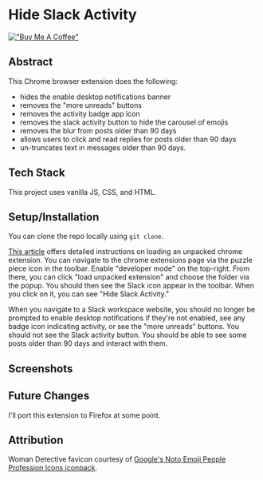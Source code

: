 # Hide Slack Activity

[!["Buy Me A Coffee"](https://www.buymeacoffee.com/assets/img/custom_images/orange_img.png)](https://www.buymeacoffee.com/decemberthedeveloper)

## Abstract
This Chrome browser extension does the following:
- hides the enable desktop notifications banner
- removes the "more unreads" buttons
- removes the activity badge app icon
- removes the slack activity button to hide the carousel of emojis
- removes the blur from posts older than 90 days
- allows users to click and read replies for posts older than 90 days
- un-truncates text in messages older than 90 days.

## Tech Stack
This project uses vanilla JS, CSS, and HTML.

## Setup/Installation
You can clone the repo locally using `git clone`.

[This article](https://developer.chrome.com/docs/extensions/mv3/getstarted/development-basics/#load-unpacked) offers detailed instructions on loading an unpacked chrome extension. You can navigate to the chrome extensions page via the puzzle piece icon in the toolbar. Enable "developer mode" on the top-right. From there, you can click "load unpacked extension" and choose the folder via the popup. You should then see the Slack icon appear in the toolbar. When you click on it, you can see "Hide Slack Activity."

When you navigate to a Slack workspace website, you should no longer be prompted to enable desktop notifications if they're not enabled, see any badge icon indicating activity, or see the "more unreads" buttons. You should not see the Slack activity button. You should be able to see some posts older than 90 days and interact with them.

## Screenshots


## Future Changes
I'll port this extension to Firefox at some point.

## Attribution
Woman Detective favicon courtesy of [Google's Noto Emoji People Profession Icons iconpack](https://www.iconarchive.com/show/noto-emoji-people-profession-icons-by-google/10464-woman-detective-icon.html).

